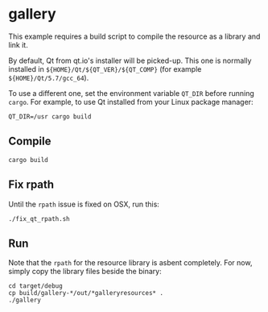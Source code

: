 # gallery

This example requires a build script to compile the resource as a library
and link it.

By default, Qt from qt.io's installer will be picked-up. This one is
normally installed in `${HOME}/Qt/${QT_VER}/${QT_COMP}` (for example
`${HOME}/Qt/5.7/gcc_64`).

To use a different one, set the environment variable `QT_DIR` before
running `cargo`. For example, to use Qt installed from your Linux
package manager:

```
QT_DIR=/usr cargo build
```


## Compile

```
cargo build
```

## Fix rpath

Until the `rpath` issue is fixed on OSX, run this:

```
./fix_qt_rpath.sh
```

## Run

Note that the `rpath` for the resource library is asbent completely. For now,
simply copy the library files beside the binary:

```
cd target/debug
cp build/gallery-*/out/*galleryresources* .
./gallery
```
